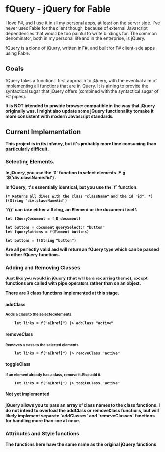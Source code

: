 ﻿# fQuery - jQuery for Fable

<p>
	I love F#, and I use it in all my personal apps, at least on the server side. I've never used Fable for the client though,
	because of external Javascript dependencies that would be too painful to write bindings for. The common denominator, both in my personal life
	and in the enterprise, is jQuery.
</p>

<p>
	fQuery is a clone of jQuery, written in F#, and built for F# client-side apps using Fable. 
</p>

## Goals
<p>
	fQuery takes a functional first approach to jQuery, with the eventual aim of implementing all functions that are in jQuery. 
	It is aiming to provide the syntactical sugar that jQuery offers (combined with the syntactical sugar of F# pipes).
</p>

<p>
	<b>It is <b>NOT</b> intended to provide browser compatible in the way that jQuery originally was. 
	I might also update some jQuery functionality to make it more consistent with modern Javascript standards.
</p>


## Current Implementation
<p>
	This project is in its infancy, but it's probably more time consuming than particularly difficult.
<p>

### Selecting Elements.

<p>In jQuery, you use the `$` function to select elements. E.g `$('div.className#id')`.</p>
<p>In fQuery, it's essentially identical, but you use the `f` function.

```
(* Returns all dives with the class "className" and the id "id". *)
f(String 'div.className#id')
```

<p>`f()` can take either a String, an Element or the document itself.</p>

```
let fQueryDocument = f(D document)

let buttons = document.querySelector "button"
let fqueryButtons = f(Element buttons)

let buttons = f(String "button")
```

<p>Are all perfectly valid and will return an fQuery type which can be passed to other fQuery functions.</p>

### Adding and Removing Classes
<p>Just like you would in jQuery (that will be a recurring theme), except functions are called with pipe operators rather than on an object.</p>
<p>There are 3 class functions implemented at this stage.</p>

#### addClass
<small>Adds a class to the selected elements</small>
```
	let links = f("a[href]") |> addClass "active"
```

#### removeClass
<small>Removes a class to the selected elements</small>
```
	let links = f("a[href]") |> removeClass "active"
```
	
#### toggleClass
<small>If an element already has a class, remove it. Else add it.</small>
```
	let links = f("a[href]") |> toggleClass "active"
```

#### Not yet implemented
<p>jQuery allows you to pass an array of class names to the class functions. I do not intend to overload the addClass or removeClass functions,
but will likely implement separate `addClasses` and `removeClasses` functions for handling more than one at once.
</p>


### Attributes and Style functions
<p>The functions here have the same name as the original jQuery functions</p>
